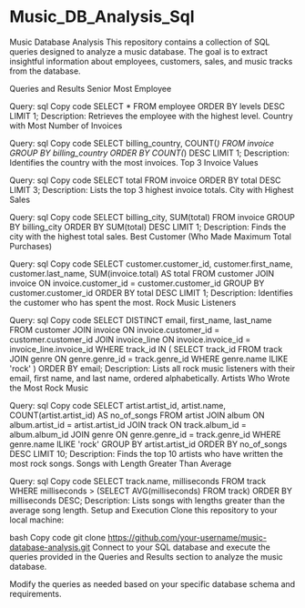 # Music_DB_Analysis_Sql
Music Database Analysis
This repository contains a collection of SQL queries designed to analyze a music database. The goal is to extract insightful information about employees, customers, sales, and music tracks from the database.

Queries and Results
Senior Most Employee

Query:
sql
Copy code
SELECT * FROM employee ORDER BY levels DESC LIMIT 1;
Description: Retrieves the employee with the highest level.
Country with Most Number of Invoices

Query:
sql
Copy code
SELECT billing_country, COUNT(*) FROM invoice GROUP BY billing_country ORDER BY COUNT(*) DESC LIMIT 1;
Description: Identifies the country with the most invoices.
Top 3 Invoice Values

Query:
sql
Copy code
SELECT total FROM invoice ORDER BY total DESC LIMIT 3;
Description: Lists the top 3 highest invoice totals.
City with Highest Sales

Query:
sql
Copy code
SELECT billing_city, SUM(total) FROM invoice GROUP BY billing_city ORDER BY SUM(total) DESC LIMIT 1;
Description: Finds the city with the highest total sales.
Best Customer (Who Made Maximum Total Purchases)

Query:
sql
Copy code
SELECT customer.customer_id, customer.first_name, customer.last_name, SUM(invoice.total) AS total
FROM customer
JOIN invoice ON invoice.customer_id = customer.customer_id
GROUP BY customer.customer_id
ORDER BY total DESC
LIMIT 1;
Description: Identifies the customer who has spent the most.
Rock Music Listeners

Query:
sql
Copy code
SELECT DISTINCT email, first_name, last_name
FROM customer
JOIN invoice ON invoice.customer_id = customer.customer_id
JOIN invoice_line ON invoice.invoice_id = invoice_line.invoice_id
WHERE track_id IN (
  SELECT track_id FROM track
  JOIN genre ON genre.genre_id = track.genre_id
  WHERE genre.name ILIKE 'rock'
)
ORDER BY email;
Description: Lists all rock music listeners with their email, first name, and last name, ordered alphabetically.
Artists Who Wrote the Most Rock Music

Query:
sql
Copy code
SELECT artist.artist_id, artist.name, COUNT(artist.artist_id) AS no_of_songs
FROM artist
JOIN album ON album.artist_id = artist.artist_id
JOIN track ON track.album_id = album.album_id
JOIN genre ON genre.genre_id = track.genre_id
WHERE genre.name ILIKE 'rock'
GROUP BY artist.artist_id
ORDER BY no_of_songs DESC
LIMIT 10;
Description: Finds the top 10 artists who have written the most rock songs.
Songs with Length Greater Than Average

Query:
sql
Copy code
SELECT track.name, milliseconds FROM track
WHERE milliseconds > (SELECT AVG(milliseconds) FROM track)
ORDER BY milliseconds DESC;
Description: Lists songs with lengths greater than the average song length.
Setup and Execution
Clone this repository to your local machine:

bash
Copy code
git clone https://github.com/your-username/music-database-analysis.git
Connect to your SQL database and execute the queries provided in the Queries and Results section to analyze the music database.

Modify the queries as needed based on your specific database schema and requirements.
